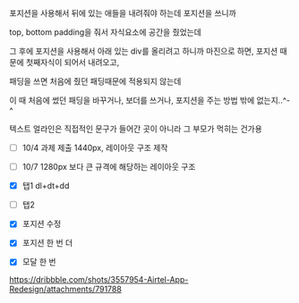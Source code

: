 포지션을 사용해서 뒤에 있는 애들을 내려줘야 하는데 포지션을 쓰니까  

top, bottom padding을 줘서 자식요소에 공간을 줬었는데

그 후에 포지션을 사용해서 아래 있는 div를 올리려고 하니까 마진으로 하면, 포지션 때문에 첫째자식이 되어서 내려오고,

패딩을 쓰면 처음에 줬던 패딩때문에 적용되지 않는데

이 때 처음에 썼던 패딩을 바꾸거나, 보더를 쓰거나, 포지션을 주는 방법 밖에 없는지..^-^





텍스트 얼라인은 직접적인 문구가 들어간 곳이 아니라 그 부모가 먹히는 건가용



- [ ] 10/4 과제 제출 1440px, 레이아웃 구조 제작
- [ ] 10/7 1280px 보다 큰 규격에 해당하는 레이아웃 구조
- [x] 탭1 dl+dt+dd
- [ ] 탭2 
- [x] 포지션 수정
- [x] 포지션 한 번 더
- [x] 모달 한 번





https://dribbble.com/shots/3557954-Airtel-App-Redesign/attachments/791788

